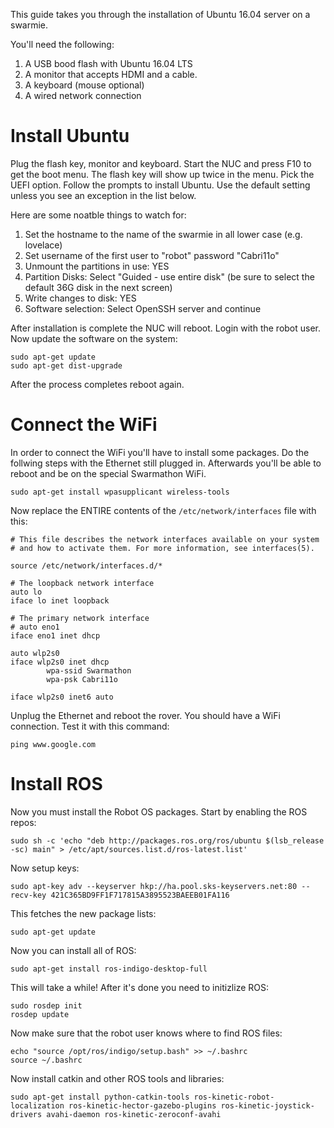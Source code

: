 This guide takes you through the installation of Ubuntu 16.04 server on a swarmie. 

You'll need the following: 
1. A USB bood flash with Ubuntu 16.04 LTS
2. A monitor that accepts HDMI and a cable. 
3. A keyboard (mouse optional)
4. A wired network connection

# Install Ubuntu

Plug the flash key, monitor and keyboard. Start the NUC and press F10 to get the boot menu. The flash key will show
up twice in the menu. Pick the UEFI option. Follow the prompts to install Ubuntu. Use the default setting unless you 
see an exception in the list below.

Here are some noatble things to watch for:
1. Set the hostname to the name of the swarmie in all lower case (e.g. lovelace)
2. Set username of the first user to "robot" password "Cabri11o"
3. Unmount the partitions in use: YES 
4. Partition Disks: Select "Guided - use entire disk" (be sure to select the default 36G disk in the next screen)
5. Write changes to disk: YES
6. Software selection: Select OpenSSH server and continue

After installation is complete the NUC will reboot. Login with the robot user. Now update the software on the system:
```
sudo apt-get update
sudo apt-get dist-upgrade
```
After the process completes reboot again. 

# Connect the WiFi

In order to connect the WiFi you'll have to install some packages. Do the follwing steps with the Ethernet still plugged in. 
Afterwards you'll be able to reboot and be on the special Swarmathon WiFi.

```
sudo apt-get install wpasupplicant wireless-tools
```

Now replace the ENTIRE contents of the ```/etc/network/interfaces``` file with this:
```
# This file describes the network interfaces available on your system
# and how to activate them. For more information, see interfaces(5).

source /etc/network/interfaces.d/*

# The loopback network interface
auto lo
iface lo inet loopback

# The primary network interface
# auto eno1
iface eno1 inet dhcp

auto wlp2s0  
iface wlp2s0 inet dhcp
        wpa-ssid Swarmathon
        wpa-psk Cabri11o

iface wlp2s0 inet6 auto
```

Unplug the Ethernet and reboot the rover. You should have a WiFi connection. Test it with this command:

```
ping www.google.com
```

# Install ROS
Now you must install the Robot OS packages. Start by enabling the ROS repos:
```
sudo sh -c 'echo "deb http://packages.ros.org/ros/ubuntu $(lsb_release -sc) main" > /etc/apt/sources.list.d/ros-latest.list'
```
Now setup keys:
```
sudo apt-key adv --keyserver hkp://ha.pool.sks-keyservers.net:80 --recv-key 421C365BD9FF1F717815A3895523BAEEB01FA116
```
This fetches the new package lists:
```
sudo apt-get update
```
Now you can install all of ROS: 
```
sudo apt-get install ros-indigo-desktop-full
```
This will take a while! After it's done you need to initizlize ROS:
```
sudo rosdep init
rosdep update
```
Now make sure that the robot user knows where to find ROS files:
```
echo "source /opt/ros/indigo/setup.bash" >> ~/.bashrc
source ~/.bashrc
```
Now install catkin and other ROS tools and libraries:
```
sudo apt-get install python-catkin-tools ros-kinetic-robot-localization ros-kinetic-hector-gazebo-plugins ros-kinetic-joystick-drivers avahi-daemon ros-kinetic-zeroconf-avahi
```
